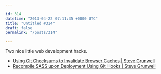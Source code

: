```yaml
---

id: 314
datetime: "2013-04-22 07:11:35 +0000 UTC"
title: "Untitled #314"
draft: false
permalink: "/posts/314"

---
```


Two nice little web development hacks. 

 
 * [Using Git Checksums to Invalidate Browser Caches | Steve Grunwell](http://stevegrunwell.com/blog/using-git-checksums-to-invalidate-browser-caches/)
 * [Recompile SASS upon Deployment Using Git Hooks | Steve Grunwell](http://stevegrunwell.com/blog/recompile-sass-upon-deployment-using-git-hooks)



